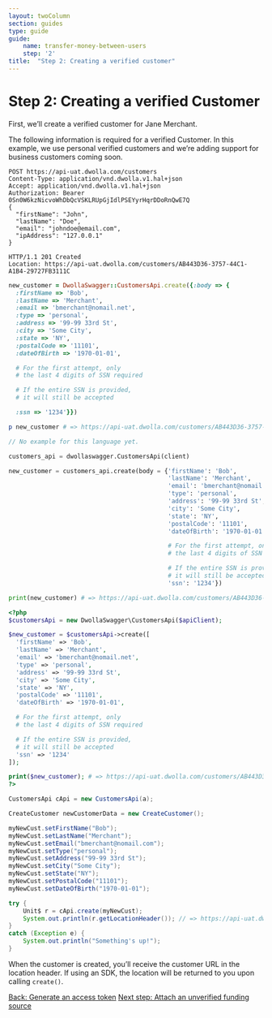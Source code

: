 ```yaml
---
layout: twoColumn
section: guides
type: guide
guide:
    name: transfer-money-between-users
    step: '2'
title:  "Step 2: Creating a verified customer"
---
```


# Step 2: Creating a verified Customer

First, we’ll create a verified customer for Jane Merchant.

The following information is required for a verified Customer. In this example, we use personal verified customers and we’re adding support for business customers coming soon. 

```raw
POST https://api-uat.dwolla.com/customers
Content-Type: application/vnd.dwolla.v1.hal+json
Accept: application/vnd.dwolla.v1.hal+json
Authorization: Bearer 0Sn0W6kzNicvoWhDbQcVSKLRUpGjIdlPSEYyrHqrDDoRnQwE7Q
{
  "firstName": "John",
  "lastName": "Doe",
  "email": "johndoe@email.com",
  "ipAddress": "127.0.0.1"
}

HTTP/1.1 201 Created
Location: https://api-uat.dwolla.com/customers/AB443D36-3757-44C1-A1B4-29727FB3111C
```
```ruby
new_customer = DwollaSwagger::CustomersApi.create({:body => {
  :firstName => 'Bob',
  :lastName => 'Merchant',
  :email => 'bmerchant@nomail.net',
  :type => 'personal',
  :address => '99-99 33rd St',
  :city => 'Some City',
  :state => 'NY',
  :postalCode => '11101',
  :dateOfBirth => '1970-01-01',

  # For the first attempt, only 
  # the last 4 digits of SSN required

  # If the entire SSN is provided, 
  # it will still be accepted

  :ssn => '1234'}})

p new_customer # => https://api-uat.dwolla.com/customers/AB443D36-3757-44C1-A1B4-29727FB3111C
```
```javascript
// No example for this language yet.
```
```python
customers_api = dwollaswagger.CustomersApi(client)

new_customer = customers_api.create(body = {'firstName': 'Bob', 
                                            'lastName': 'Merchant',
                                            'email': 'bmerchant@nomail.net',
                                            'type': 'personal',
                                            'address': '99-99 33rd St',
                                            'city': 'Some City', 
                                            'state': 'NY',
                                            'postalCode': '11101',
                                            'dateOfBirth': '1970-01-01', 

                                            # For the first attempt, only 
                                            # the last 4 digits of SSN required

                                            # If the entire SSN is provided, 
                                            # it will still be accepted
                                            'ssn': '1234'})

print(new_customer) # => https://api-uat.dwolla.com/customers/AB443D36-3757-44C1-A1B4-29727FB3111C
```
```php
<?php
$customersApi = new DwollaSwagger\CustomersApi($apiClient);

$new_customer = $customersApi->create([
  'firstName' => 'Bob',
  'lastName' => 'Merchant',
  'email' => 'bmerchant@nomail.net',
  'type' => 'personal',
  'address' => '99-99 33rd St',
  'city' => 'Some City',
  'state' => 'NY',
  'postalCode' => '11101',
  'dateOfBirth' => '1970-01-01',

  # For the first attempt, only 
  # the last 4 digits of SSN required

  # If the entire SSN is provided, 
  # it will still be accepted
  'ssn' => '1234'
]);

print($new_customer); # => https://api-uat.dwolla.com/customers/AB443D36-3757-44C1-A1B4-29727FB3111C
?>
```
```java
CustomersApi cApi = new CustomersApi(a);

CreateCustomer newCustomerData = new CreateCustomer();

myNewCust.setFirstName("Bob");
myNewCust.setLastName("Merchant");
myNewCust.setEmail("bmerchant@nomail.com");
myNewCust.setType("personal");
myNewCust.setAddress("99-99 33rd St");
myNewCust.setCity("Some City");
myNewCust.setState("NY");
myNewCust.setPostalCode("11101");
myNewCust.setDateOfBirth("1970-01-01");

try {
    Unit$ r = cApi.create(myNewCust);
    System.out.println(r.getLocationHeader()); // => https://api-uat.dwolla.com/customers/AB443D36-3757-44C1-A1B4-29727FB3111C
}
catch (Exception e) {
    System.out.println("Something's up!");
}
```

When the customer is created, you’ll receive the customer URL in the location header. If using an SDK, the location will be returned to you upon calling `create()`.

<nav class="pager-nav">
    <a href="./01-access-token.html">Back: Generate an access token</a>
    <a href="03-attach-unverified-bank.html">Next step: Attach an unverified funding source</a>
</nav>